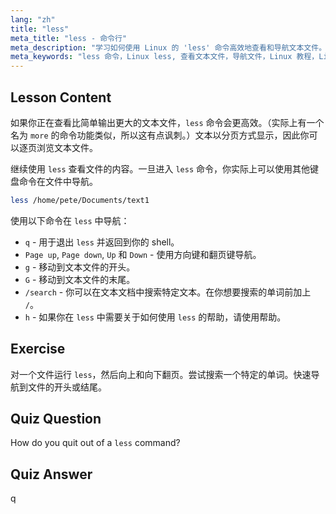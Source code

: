 ```yaml
---
lang: "zh"
title: "less"
meta_title: "less - 命令行"
meta_description: "学习如何使用 Linux 的 'less' 命令高效地查看和导航文本文件。通过这份适合初学者的指南，掌握分页、搜索和退出。"
meta_keywords: "less 命令，Linux less, 查看文本文件，导航文件，Linux 教程，Linux 初学者，Linux 指南"
---
```


## Lesson Content

如果你正在查看比简单输出更大的文本文件，`less` 命令会更高效。（实际上有一个名为 `more` 的命令功能类似，所以这有点讽刺。）文本以分页方式显示，因此你可以逐页浏览文本文件。

继续使用 `less` 查看文件的内容。一旦进入 `less` 命令，你实际上可以使用其他键盘命令在文件中导航。

```bash
less /home/pete/Documents/text1
```

使用以下命令在 `less` 中导航：

- `q` - 用于退出 `less` 并返回到你的 shell。
- `Page up`, `Page down`, `Up` 和 `Down` - 使用方向键和翻页键导航。
- `g` - 移动到文本文件的开头。
- `G` - 移动到文本文件的末尾。
- `/search` - 你可以在文本文档中搜索特定文本。在你想要搜索的单词前加上 `/`。
- `h` - 如果你在 `less` 中需要关于如何使用 `less` 的帮助，请使用帮助。

## Exercise

对一个文件运行 `less`，然后向上和向下翻页。尝试搜索一个特定的单词。快速导航到文件的开头或结尾。

## Quiz Question

How do you quit out of a `less` command?

## Quiz Answer

q
